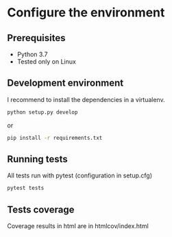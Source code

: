 # Configure the environment

## Prerequisites

* Python 3.7
* Tested only on Linux

## Development environment

I recommend to install the dependencies in a virtualenv.

```bash
python setup.py develop
```
or
```bash
pip install -r requirements.txt
```

## Running tests

All tests run with pytest (configuration in setup.cfg)

```bash
pytest tests
```

## Tests coverage

Coverage results in html are in htmlcov/index.html
